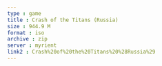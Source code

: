 ```yaml
---
type : game
title : Crash of the Titans (Russia)
size : 944.9 M
format : iso
archive : zip
server : myrient
link2 : Crash%20of%20the%20Titans%20%28Russia%29
---
```


